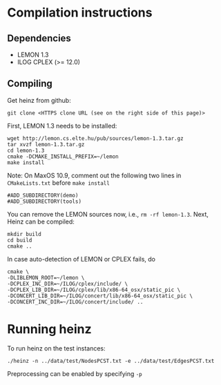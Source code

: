 Compilation instructions
========================

Dependencies
------------

* LEMON 1.3
* ILOG CPLEX (>= 12.0)

Compiling
---------

Get heinz from github:

    git clone <HTTPS clone URL (see on the right side of this page)>


First, LEMON 1.3 needs to be installed:

    wget http://lemon.cs.elte.hu/pub/sources/lemon-1.3.tar.gz
    tar xvzf lemon-1.3.tar.gz
    cd lemon-1.3
    cmake -DCMAKE_INSTALL_PREFIX=~/lemon
    make install
    
Note: On MaxOS 10.9, comment out the following two lines in `CMakeLists.txt` before `make install`

    #ADD_SUBDIRECTORY(demo) 
    #ADD_SUBDIRECTORY(tools)

You can remove the LEMON sources now, i.e., `rm -rf lemon-1.3`. Next, Heinz can be compiled:

    mkdir build
    cd build
    cmake ..

In case auto-detection of LEMON or CPLEX fails, do

    cmake \
    -DLIBLEMON_ROOT=~/lemon \
    -DCPLEX_INC_DIR=~/ILOG/cplex/include/ \
    -DCPLEX_LIB_DIR=~/ILOG/cplex/lib/x86-64_osx/static_pic \
    -DCONCERT_LIB_DIR=~/ILOG/concert/lib/x86-64_osx/static_pic \
    -DCONCERT_INC_DIR=~/ILOG/concert/include/ ..

Running heinz
=============

To run heinz on the test instances:

    ./heinz -n ../data/test/NodesPCST.txt -e ../data/test/EdgesPCST.txt

Preprocessing can be enabled by specifying `-p`
